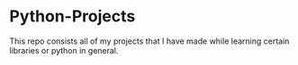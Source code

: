 # Python-Projects
This repo consists all of my projects that I have made while learning certain libraries or python in general. 
